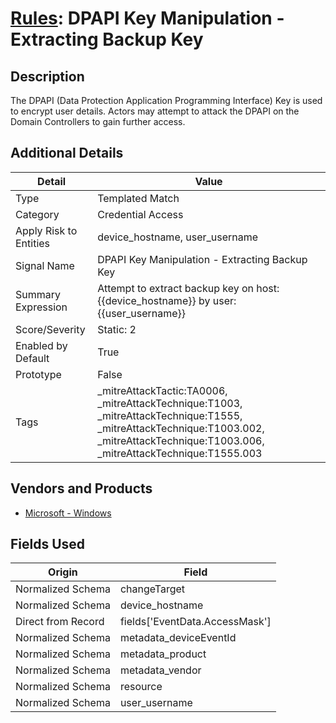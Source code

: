 # [Rules](README.md): DPAPI Key Manipulation - Extracting Backup Key

## Description
The DPAPI (Data Protection Application Programming Interface) Key is used to encrypt user details. Actors may attempt to attack the DPAPI on the Domain Controllers to gain further access.

## Additional Details
|Detail|Value|
|----|----|
|Type|Templated Match|
|Category|Credential Access|
|Apply Risk to Entities|device_hostname, user_username|
|Signal Name|DPAPI Key Manipulation - Extracting Backup Key|
|Summary Expression|Attempt to extract backup key on host: {{device_hostname}} by user: {{user_username}}|
|Score/Severity|Static: 2|
|Enabled by Default|True|
|Prototype|False|
|Tags|_mitreAttackTactic:TA0006, _mitreAttackTechnique:T1003, _mitreAttackTechnique:T1555, _mitreAttackTechnique:T1003.002, _mitreAttackTechnique:T1003.006, _mitreAttackTechnique:T1555.003|
## Vendors and Products
- [Microsoft - Windows](../products/1ff7546c-cb36-4a24-87f7-89d2cecc5761.md)


## Fields Used

|Origin|Field|
|----|----|
|Normalized Schema|changeTarget|
|Normalized Schema|device_hostname|
|Direct from Record|fields['EventData.AccessMask']|
|Normalized Schema|metadata_deviceEventId|
|Normalized Schema|metadata_product|
|Normalized Schema|metadata_vendor|
|Normalized Schema|resource|
|Normalized Schema|user_username|


